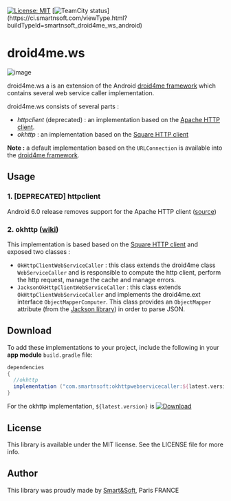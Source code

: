 [![License: MIT](https://img.shields.io/badge/License-MIT-yellow.svg)](https://opensource.org/licenses/MIT)
[![TeamCity status](https://ci.smartnsoft.com/app/rest/builds/buildType(id:smartnsoft_droid4me_ws_android)/statusIcon)](https://ci.smartnsoft.com/viewType.html?buildTypeId=smartnsoft_droid4me_ws_android)

# droid4me.ws
![image](https://raw.githubusercontent.com/smartnsoft/droid4me.ws/sample/banner.png)

droid4me.ws a is an extension of the Android [droid4me framework](https://github.com/smartnsoft/droid4me) which contains several web service caller implementation.

droid4me.ws consists of several parts :
* _httpclient_ (deprecated) : an implementation based on the [Apache HTTP client](https://hc.apache.org/index.html).
* _okhttp_ : an implementation based on the [Square HTTP client](http://square.github.io/okhttp/)

**Note :** a default implementation based on the `URLConnection` is available into the [droid4me framework](https://github.com/smartnsoft/droid4me).

## Usage

### 1. [DEPRECATED] httpclient

Android 6.0 release removes support for the Apache HTTP client ([source](https://developer.android.com/about/versions/marshmallow/android-6.0-changes.html#behavior-apache-http-client))

### 2. okhttp ([wiki](https://github.com/smartnsoft/droid4me.ws/wiki/okhttp))

This implementation is based based on the [Square HTTP client](http://square.github.io/okhttp/) and exposed two classes :
* `OkHttpClientWebServiceCaller` : this class extends the droid4me class `WebServiceCaller` and is responsible to compute the http client, perform the http request, manage the cache and manage errors.
* `JacksonOkHttpClientWebServiceCaller` : this class extends `OkHttpClientWebServiceCaller` and implements the droid4me.ext interface `ObjectMapperComputer`. This class provides an `ObjectMapper` attribute (from the [Jackson library](https://github.com/FasterXML/jackson)) in order to parse JSON.

## Download

To add these implementations to your project, include the following in your **app module** `build.gradle` file:

```groovy
dependencies
{ 
  //okhttp
  implementation ("com.smartnsoft:okhttpwebservicecaller:${latest.version}")
}
```
For the okhttp implementation, `${latest.version}` is [ ![Download](https://api.bintray.com/packages/smartnsoft/maven/okhttpwebservicecaller/images/download.svg) ](https://bintray.com/smartnsoft/maven/okhttpwebservicecaller/_latestVersion)

## License

This library is available under the MIT license. See the LICENSE file for more info.

## Author

This library was proudly made by [Smart&Soft](https://smartnsoft.com/), Paris FRANCE
